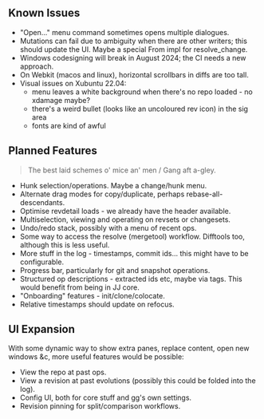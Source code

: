 Known Issues
------------
* "Open..." menu command sometimes opens multiple dialogues.
* Mutations can fail due to ambiguity when there are other writers; this should update the UI. Maybe a special From impl for resolve_change.
* Windows codesigning will break in August 2024; the CI needs a new approach.
* On Webkit (macos and linux), horizontal scrollbars in diffs are too tall. 
* Visual issues on Xubuntu 22.04:
  - menu leaves a white background when there's no repo loaded - no xdamage maybe?
  - there's a weird bullet (looks like an uncoloured rev icon) in the sig area
  - fonts are kind of awful

Planned Features
----------------
> The best laid schemes o' mice an' men / Gang aft a-gley.

* Hunk selection/operations. Maybe a change/hunk menu.
* Alternate drag modes for copy/duplicate, perhaps  rebase-all-descendants.
* Optimise revdetail loads - we already have the header available.
* Multiselection, viewing and operating on revsets or changesets.
* Undo/redo stack, possibly with a menu of recent ops.
* Some way to access the resolve (mergetool) workflow. Difftools too, although this is less useful.
* More stuff in the log - timestamps, commit ids... this might have to be configurable. 
* Progress bar, particularly for git and snapshot operations.
* Structured op descriptions - extracted ids etc, maybe via tags. This would benefit from being in JJ core.
* "Onboarding" features - init/clone/colocate.
* Relative timestamps should update on refocus.

UI Expansion
------------
With some dynamic way to show extra panes, replace content, open new windows &c, more useful features would be possible:

* View the repo at past ops.
* View a revision at past evolutions (possibly this could be folded into the log).
* Config UI, both for core stuff and gg's own settings.
* Revision pinning for split/comparison workflows.
